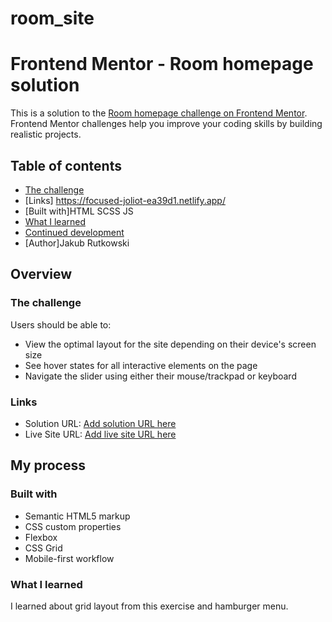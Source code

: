 # room_site

# Frontend Mentor - Room homepage solution

This is a solution to the [Room homepage challenge on Frontend Mentor](https://www.frontendmentor.io/challenges/room-homepage-BtdBY_ENq). Frontend Mentor challenges help you improve your coding skills by building realistic projects.

## Table of contents

- [The challenge](#the-challenge)
- [Links] https://focused-joliot-ea39d1.netlify.app/
- [Built with]HTML SCSS JS
- [What I learned](#what-i-learned)
- [Continued development](#continued-development)
- [Author]Jakub Rutkowski

## Overview

### The challenge

Users should be able to:

- View the optimal layout for the site depending on their device's screen size
- See hover states for all interactive elements on the page
- Navigate the slider using either their mouse/trackpad or keyboard

### Links

- Solution URL: [Add solution URL here](https://focused-joliot-ea39d1.netlify.app/)
- Live Site URL: [Add live site URL here](https://focused-joliot-ea39d1.netlify.app/)

## My process

### Built with

- Semantic HTML5 markup
- CSS custom properties
- Flexbox
- CSS Grid
- Mobile-first workflow

### What I learned

I learned about grid layout from this exercise and hamburger menu.
